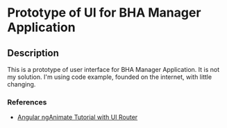 # Prototype of UI for BHA Manager Application

## Description
This is a prototype of user interface for BHA Manager Application.
It is not my solution. I'm using code example, founded on the internet, with little changing.

### References

- [Angular ngAnimate Tutorial with UI Router](http://jasonwatmore.com/post/2016/01/20/Angular-ngAnimate-Tutorial-with-UI-Router.aspx)